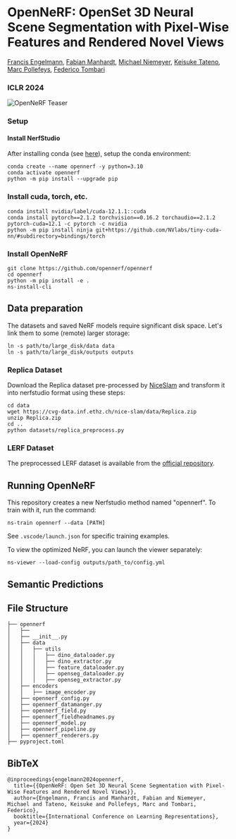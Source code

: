 <p align="center">
<h1> OpenNeRF: OpenSet 3D Neural Scene Segmentation with Pixel-Wise Features and Rendered Novel Views</h1>

<a href="https://francisengelmann.github.io">Francis Engelmann</a>,
<a href="https://scholar.google.de/citations?user=bERItx8AAAAJ">Fabian Manhardt</a>,
<a href="https://m-niemeyer.github.io">Michael Niemeyer</a>,
<a href="https://scholar.google.com/citations?user=ml3laqEAAAAJ">Keisuke Tateno</a>,
<a href="https://inf.ethz.ch/people/person-detail.pollefeys.html">Marc Pollefeys</a>,
<a href="https://federicotombari.github.io">Federico Tombari</a>

<h3>ICLR 2024</h3>
</p>

![OpenNeRF Teaser](https://opennerf.github.io/static/images/teaser.png)

### Setup

#### Install NerfStudio

After installing conda (see [here](https://docs.anaconda.com/free/miniconda/#quick-command-line-install)), setup the conda environment:

```
conda create --name opennerf -y python=3.10
conda activate opennerf
python -m pip install --upgrade pip
```

### Install cuda, torch, etc.

```
conda install nvidia/label/cuda-12.1.1::cuda
conda install pytorch==2.1.2 torchvision==0.16.2 torchaudio==2.1.2 pytorch-cuda=12.1 -c pytorch -c nvidia
python -m pip install ninja git+https://github.com/NVlabs/tiny-cuda-nn/#subdirectory=bindings/torch
```

### Install OpenNeRF

```
git clone https://github.com/opennerf/opennerf
cd opennerf
python -m pip install -e .
ns-install-cli
```

## Data preparation

The datasets and saved NeRF models require significant disk space.
Let's link them to some (remote) larger storage:
```
ln -s path/to/large_disk/data data
ln -s path/to/large_disk/outputs outputs
```

### Replica Dataset
Download the Replica dataset pre-processed by [NiceSlam](https://pengsongyou.github.io/nice-slam) and transform it into nerfstudio format using these steps:
```
cd data
wget https://cvg-data.inf.ethz.ch/nice-slam/data/Replica.zip
unzip Replica.zip
cd ..
python datasets/replica_preprocess.py
```

### LERF Dataset
The preprocessed LERF dataset is available from the [official repository](https://drive.google.com/drive/folders/1vh0mSl7v29yaGsxleadcj-LCZOE_WEWB).

## Running OpenNeRF

This repository creates a new Nerfstudio method named "opennerf". To train with it, run the command:
```
ns-train opennerf --data [PATH]
```
See `.vscode/launch.json` for specific training examples.

To view the optimized NeRF, you can launch the viewer separately:
```
ns-viewer --load-config outputs/path_to/config.yml
```

## Semantic Predictions


## File Structure

```
├── opennerf
│   ├── 
│   ├── __init__.py
│   ├── data
│   │   ├── utils
│   │   │   ├── dino_dataloader.py
│   │   │   ├── dino_extractor.py
│   │   │   ├── feature_dataloader.py
│   │   │   ├── openseg_dataloader.py
│   │   │   ├── openseg_extractor.py
│   ├── encoders
│   │   ├── image_encoder.py
│   ├── opennerf_config.py
│   ├── opennerf_datamanger.py
│   ├── opennerf_field.py
│   ├── opennerf_fieldheadnames.py
│   ├── opennerf_model.py
│   ├── opennerf_pipeline.py
│   ├── opennerf_renderers.py
├── pyproject.toml
```

## BibTeX
```
@inproceedings{engelmann2024opennerf,
  title={{OpenNeRF: Open Set 3D Neural Scene Segmentation with Pixel-Wise Features and Rendered Novel Views}},
  author={Engelmann, Francis and Manhardt, Fabian and Niemeyer, Michael and Tateno, Keisuke and Pollefeys, Marc and Tombari, Federico},
  booktitle={International Conference on Learning Representations},
  year={2024}
}
```
